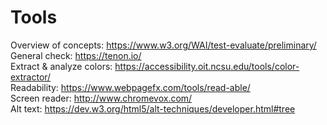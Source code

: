 # Tools   
Overview of concepts: https://www.w3.org/WAI/test-evaluate/preliminary/  
General check: https://tenon.io/  
Extract & analyze colors: https://accessibility.oit.ncsu.edu/tools/color-extractor/  
Readability: https://www.webpagefx.com/tools/read-able/  
Screen reader: http://www.chromevox.com/  
Alt text: https://dev.w3.org/html5/alt-techniques/developer.html#tree  
